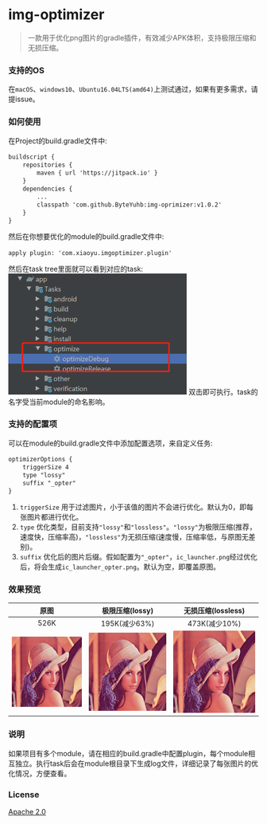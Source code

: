 # img-optimizer

>一款用于优化png图片的gradle插件，有效减少APK体积，支持极限压缩和无损压缩。

### 支持的OS

在`macOS`、`windows10`、`Ubuntu16.04LTS(amd64)`上测试通过，如果有更多需求，请提issue。

### 如何使用

在Project的build.gradle文件中:  

```
buildscript {
    repositories {
        maven { url 'https://jitpack.io' }
    }
    dependencies {
        ...
        classpath 'com.github.ByteYuhb:img-oprimizer:v1.0.2'
    }
}
```

然后在你想要优化的module的build.gradle文件中:  

`apply plugin: 'com.xiaoyu.imgoptimizer.plugin'`  

然后在task tree里面就可以看到对应的task:  
![原图](arts/image-optimizer.png)
双击即可执行。task的名字受当前module的命名影响。

### 支持的配置项
可以在module的build.gradle文件中添加配置选项，来自定义任务:  

```
optimizerOptions {
    triggerSize 4
    type "lossy"
    suffix "_opter"
}
```

1. `triggerSize` 用于过滤图片，小于该值的图片不会进行优化。默认为0，即每张图片都进行优化。
2. `type` 优化类型，目前支持`"lossy"`和`"lossless"`。`"lossy"`为极限压缩(推荐，速度快，压缩率高)，`"lossless"`为无损压缩(速度慢，压缩率低，与原图无差别)。
3. `suffix` 优化后的图片后缀。假如配置为`"_opter"`，`ic_launcher.png`经过优化后，将会生成`ic_launcher_opter.png`。默认为空，即覆盖原图。

### 效果预览

|原图|极限压缩(lossy)|无损压缩(lossless)|
|:---:|:---:|:---:|
|526K|195K(减少63%)|473K(减少10%)|
|![原图](arts/lenna.png)|![极限压缩](arts/lenna_lossy.png)|![无损压缩](arts/lenna_lossless.png)|

### 说明

如果项目有多个module，请在相应的build.gradle中配置plugin，每个module相互独立。执行task后会在module根目录下生成log文件，详细记录了每张图片的优化情况，方便查看。

### License

[Apache 2.0](http://www.apache.org/licenses/LICENSE-2.0.html)